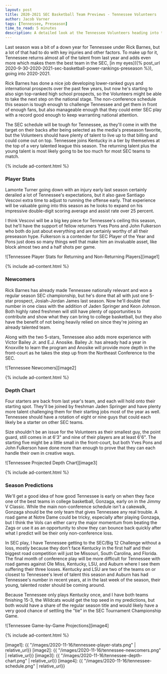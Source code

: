 ```yaml
---
layout: post
title: 2020-2021 SEC Basketball Team Previews - Tennessee Volunteers
author: Jacob Varner
tags: [Tennessee, Preseason]
time_to_read: 5 minutes
description: A detailed look at the Tennessee Volunteers heading into the 2020-2021 college basketball season including game-by-game predictions, a statistical team overview, newcomers, and a projected depth chart.
---
```


Last season was a bit of a down year for Tennessee under Rick Barnes, but a lot of that had to do with key injuries and other factors. To make up for it, Tennessee returns almost all of the talent from last year and adds even more which makes them the best team in the SEC, [in my eyes]({% post_url 2020-9-30-2020-2021-sec-basketball-power-rankings-preseason %}), going into 2020-2021.

Rick Barnes has done a nice job developing lower-ranked guys and international prospects over the past few years, but now he's starting
to also sign top-ranked high school prospects, so the Volunteers might be able to take the next step on the national stage. The non-conference schedule this season is tough enough to challenge Tennessee and get them in front of enough fans, but also manageable enough that they could enter SEC play with a record good enough to keep warranting national attention.

The SEC schedule will be tough for Tennessee, as they'll come in with the target on their backs after being selected as the media's preseason favorite, but the Volunteers should have plenty of talent to live up to that billing and could come out on top. Tennessee joins Kentucky in a tier by themselves at the top of a very talented league this season. The returning talent plus the young talent is most likely going to be too much for most SEC teams to match.

{% include ad-content.html %}

### Player Stats

Lamonte Turner going down with an injury early last season certainly derailed a lot of Tennessee's expectations, but it also gave Santiago Vescovi extra time to adjust to running the offense early. That experience will be valuable going into this season as he looks to expand on his impressive double-digit scoring average and assist rate over 25 percent.

I think Vescovi will be a big key piece for Tennessee's ceiling this season, but he'll have the support of fellow returners Yves Pons and John Fulkerson who both do just about everything and are certainly worthy of all their preseason hype. Fulkerson is a contender for SEC Player of the Year and Pons just does so many things well that make him an invaluable asset, like block almost two and a half shots per game.

![Tennessee Player Stats for Returning and Non-Returning Players][image1]

{% include ad-content.html %}

### Newcomers

Rick Barnes has already made Tennessee nationally relevant and won a regular season SEC championship, but he's done that all with just one 5-star prospect, Josiah-Jordan James last season. Now he'll double that number in one class with the addition of Jaden Springer and Keon Johnson. Both highly rated freshmen will still have plenty of opportunities to contribute and show what they can bring to college basketball, but they also have the benefit of not being heavily relied on since they're joining an already talented team.

Along with the two 5-stars, Tennessee also adds more experience with Victor Bailey Jr. and E.J. Anosike. Bailey Jr. has already had a year in Knoxville to learn the program and Anosike will provide more depth in the front-court as he takes the step up from the Northeast Conference to the SEC.

![Tennessee Newcomers][image2]

{% include ad-content.html %}

### Depth Chart

Four starters are back from last year's team, and each will hold onto their starting spot. They'll be joined by freshman Jaden Springer and have plenty more talent challenging them for their starting jobs most of the year as well. Tennessee should have a rotation of eight or nine guys that could each likely be a starter on other SEC teams.

Size shouldn't be an issue for the Volunteers as their smallest guy, the point guard, still comes in at 6'3" and nine of their players are at least 6'6". The starting five might be a little small in the front-court, but both Yves Pons and John Fulkerson have done more than enough to prove that they can each handle their own in creative ways.

![Tennessee Projected Depth Chart][image3]

{% include ad-content.html %}

### Season Predictions

We'll get a good idea of how good Tennessee is early on when they face one of the best teams in college basketball, Gonzaga, early on in the Jimmy V Classic. While the main non-conference schedule isn't a cakewalk, Gonzaga should be the only team that gives Tennessee any real trouble. A road game at Notre Dame could be tricky, especially after playing Gonzaga, but I think the Vols can either carry the major momentum from beating the Zags or use it as an opportunity to show they can bounce back quickly after what I predict will be their only non-conference loss.

In SEC play, I have Tennessee getting to the SEC/Big 12 Challenge without a loss, mostly because they don't face Kentucky in the first half and their biggest road competition will just be Missouri, South Carolina, and Florida. The final month of conference play will be more difficult for Tennessee with road games against Ole Miss, Kentucky, LSU, and Auburn where I see them suffering their three losses. Kentucky and LSU are two of the teams on or closest to Tennessee's level of talent this season and Auburn has had Tennessee's number in recent years, at in the last week of the season, their young, talented roster should be coming around.

Because Tennessee only plays Kentucky once, and I have both teams finishing 15-3, the Wildcats would get the top seed in my predictions, but both would have a share of the regular season title and would likely have a very good chance of settling the "tie" in the SEC Tournament Championship Game.

![Tennessee Game-by-Game Projections][image4]

{% include ad-content.html %}

[image1]: {{ "/images/2020-11-16/tennessee-player-stats.png" | relative_url}}
[image2]: {{ "/images/2020-11-16/tennessee-newcomers.png" | relative_url}}
[image3]: {{ "/images/2020-11-16/tennessee-depth-chart.png" | relative_url}}
[image4]: {{ "/images/2020-11-16/tennessee-schedule.png" | relative_url}}

